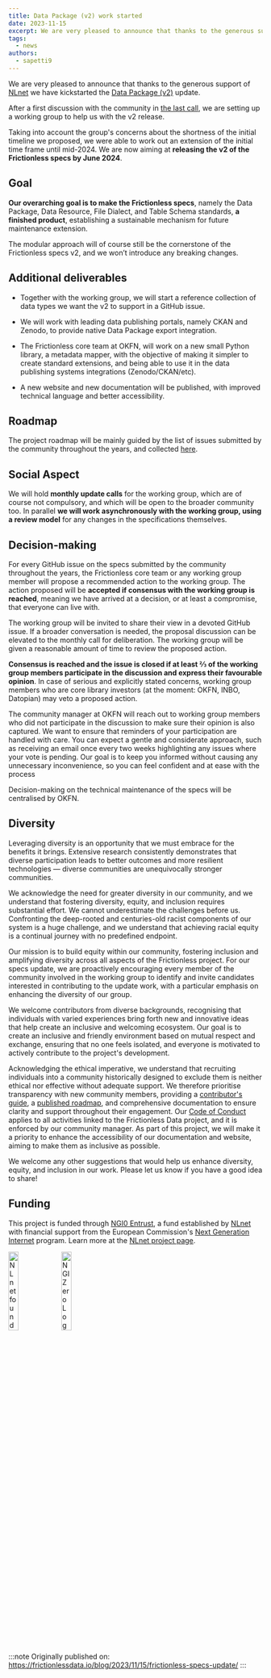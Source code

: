 ```yaml
---
title: Data Package (v2) work started
date: 2023-11-15
excerpt: We are very pleased to announce that thanks to the generous support of NLnet we have kickstarted the Data Package (v2) work. After a first discussion with the community in the last call, we are setting up a working group to help us with the v2 release.
tags:
  - news
authors:
  - sapetti9
---
```


We are very pleased to announce that thanks to the generous support of [NLnet](https://nlnet.nl/) we have kickstarted the [Data Package (v2)](https://specs.frictionlessdata.io/) update.

After a first discussion with the community in [the last call](https://frictionlessdata.io/blog/2023/11/06/community-call/), we are setting up a working group to help us with the v2 release.

Taking into account the group's concerns about the shortness of the initial timeline we proposed, we were able to work out an extension of the initial time frame until mid-2024. We are now aiming at **releasing the v2 of the Frictionless specs by June 2024**.

## Goal

**Our overarching goal is to make the Frictionless specs**, namely the Data Package, Data Resource, File Dialect, and Table Schema standards, **a finished product**, establishing a sustainable mechanism for future maintenance extension.

The modular approach will of course still be the cornerstone of the Frictionless specs v2, and we won’t introduce any breaking changes.

## Additional deliverables

- Together with the working group, we will start a reference collection of data types we want the v2 to support in a GitHub issue.

- We will work with leading data publishing portals, namely CKAN and Zenodo, to provide native Data Package export integration.

- The Frictionless core team at OKFN, will work on a new small Python library, a metadata mapper, with the objective of making it simpler to create standard extensions, and being able to use it in the data publishing systems integrations (Zenodo/CKAN/etc).

- A new website and new documentation will be published, with improved technical language and better accessibility.

## Roadmap

The project roadmap will be mainly guided by the list of issues submitted by the community throughout the years, and collected [here](https://github.com/frictionlessdata/specs/milestone/6).

## Social Aspect

We will hold **monthly update calls** for the working group, which are of course not compulsory, and which will be open to the broader community too. In parallel **we will work asynchronously with the working group, using a review model** for any changes in the specifications themselves.

## Decision-making

For every GitHub issue on the specs submitted by the community throughout the years, the Frictionless core team or any working group member will propose a recommended action to the working group. The action proposed will be **accepted if consensus with the working group is reached**, meaning we have arrived at a decision, or at least a compromise, that everyone can live with.

The working group will be invited to share their view in a devoted GitHub issue. If a broader conversation is needed, the proposal discussion can be elevated to the monthly call for deliberation. The working group will be given a reasonable amount of time to review the proposed action.

**Consensus is reached and the issue is closed if at least ⅔ of the working group members participate in the discussion and express their favourable opinion**. In case of serious and explicitly stated concerns, working group members who are core library investors (at the moment: OKFN, INBO, Datopian) may veto a proposed action.

The community manager at OKFN will reach out to working group members who did not participate in the discussion to make sure their opinion is also captured. We want to ensure that reminders of your participation are handled with care. You can expect a gentle and considerate approach, such as receiving an email once every two weeks highlighting any issues where your vote is pending. Our goal is to keep you informed without causing any unnecessary inconvenience, so you can feel confident and at ease with the process

Decision-making on the technical maintenance of the specs will be centralised by OKFN.

## Diversity

Leveraging diversity is an opportunity that we must embrace for the benefits it brings. Extensive research consistently demonstrates that diverse participation leads to better outcomes and more resilient technologies — diverse communities are unequivocally stronger communities.

We acknowledge the need for greater diversity in our community, and we understand that fostering diversity, equity, and inclusion requires substantial effort. We cannot underestimate the challenges before us. Confronting the deep-rooted and centuries-old racist components of our system is a huge challenge, and we understand that achieving racial equity is a continual journey with no predefined endpoint.

Our mission is to build equity within our community, fostering inclusion and amplifying diversity across all aspects of the Frictionless project. For our specs update, we are proactively encouraging every member of the community involved in the working group to identify and invite candidates interested in contributing to the update work, with a particular emphasis on enhancing the diversity of our group.

We welcome contributors from diverse backgrounds, recognising that individuals with varied experiences bring forth new and innovative ideas that help create an inclusive and welcoming ecosystem. Our goal is to create an inclusive and friendly environment based on mutual respect and exchange, ensuring that no one feels isolated, and everyone is motivated to actively contribute to the project's development.

Acknowledging the ethical imperative, we understand that recruiting individuals into a community historically designed to exclude them is neither ethical nor effective without adequate support. We therefore prioritise transparency with new community members, providing a [contributor's guide](https://frictionlessdata.io/work-with-us/contribute/), a [published roadmap](https://frictionlessdata.io/development/roadmap/), and comprehensive documentation to ensure clarity and support throughout their engagement. Our [Code of Conduct](https://frictionlessdata.io/work-with-us/code-of-conduct/) applies to all activities linked to the Frictionless Data project, and it is enforced by our community manager. As part of this project, we will make it a priority to enhance the accessibility of our documentation and website, aiming to make them as inclusive as possible.

We welcome any other suggestions that would help us enhance diversity, equity, and inclusion in our work. Please let us know if you have a good idea to share!

## Funding

This project is funded through [NGI0 Entrust](https://nlnet.nl/entrust), a fund established by [NLnet](https://nlnet.nl) with financial support from the European Commission's [Next Generation Internet](https://ngi.eu) program. Learn more at the [NLnet project page](https://nlnet.nl/project/FrictionlessStandards/).

[<img src="https://nlnet.nl/logo/banner.png" alt="NLnet foundation logo" width="20%" />](https://nlnet.nl)
[<img src="https://nlnet.nl/image/logos/NGI0_tag.svg" alt="NGI Zero Logo" width="20%" />](https://nlnet.nl/entrust)

:::note
Originally published on: https://frictionlessdata.io/blog/2023/11/15/frictionless-specs-update/
:::
